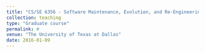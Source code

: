 ```yaml
---
title: "CS/SE 6356 - Software Maintenance, Evolution, and Re-Engineering"
collection: teaching
type: "Graduate course"
permalink: #
venue: "The University of Texas at Dallas"
date: 2016-01-09
---
```

